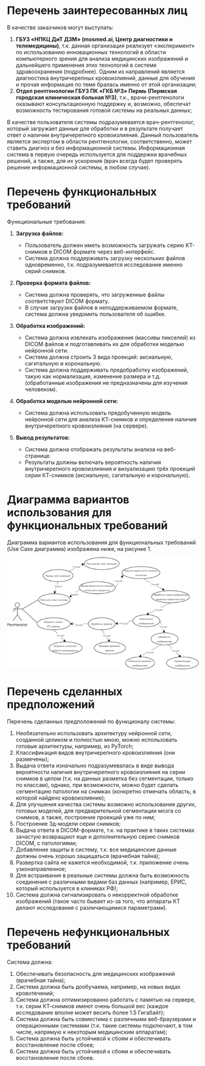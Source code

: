 # Перечень заинтересованных лиц

В качестве заказчиков могут выступать:

1. **ГБУЗ «НПКЦ ДиТ ДЗМ» (mosmed.ai, Центр диагностики и телемедицины)**, т.к. данная организация реализует «эксперимент» по использованию инновационных технологий в области компьютерного зрения для анализа медицинских изображений и дальнейшего применения этих технологий в системе здравоохранения (подробнее). Одним из направлений является диагностика внутричерепных кровоизлияний, данные для обучения и прочая информация по теме бралась именно от этой организации;
2. **Отдел рентгенологии ГБУЗ ПК «ГКБ №3» Пермь (Пермская городская клиническая больная №3)**, т.к., врачи-рентгенологи оказывают консультационную поддержку и, возможно, обеспечат возможность тестирования готовой системы на реальных данных;

В качестве пользователя системы подразумевается врач-рентгенолог, который загружает данные для обработки и в результате получает ответ о наличии внутричерепного кровоизлияния. Данный пользователь является экспертом в области рентгенологии, соответственно, может ставить диагноз и без информационной системы. Информационная система в первую очередь используется для поддержки врачебных решений, а также, для их ускорения (врач всегда будет проверять решение информационной системы, в любом случае).

# Перечень функциональных требований

Функциональные требования:

1. **Загрузка файлов:**
   - Пользователь должен иметь возможность загружать серию КТ-снимков в DICOM формате через веб-интерфейс.
   - Система должна поддерживать загрузку нескольких файлов одновременно, т.к. подразумевается исследование именно серий снимков.

2. **Проверка формата файлов:**
   - Система должна проверять, что загруженные файлы соответствуют DICOM формату.
   - В случае загрузки файлов в неподдерживаемом формате, система должна уведомить пользователя об ошибке.

3. **Обработка изображений:**
   - Система должна извлекать изображения (массивы пикселей) из DICOM файлов и подготавливать их для обработки моделью нейронной сети.
   - Система должна строить 3 вида проекций: аксиальную, сагитальную и корональную.
   - Система должна поддерживать предобработку изображений, такую как нормализация, изменение размера и т.д. (обработанные изображения не предназначены для изучения человеком).

4. **Обработка моделью нейронной сети:**
   - Система должна использовать предобученную модель нейронной сети для анализа КТ-снимков и определения наличия внутричерепного кровоизлияния (на сервере).

5. **Вывод результатов:**
   - Система должна отображать результаты анализа на веб-странице.
   - Результаты должны включать вероятность наличия внутричерепного кровоизлияния и визуализацию трёх проекций серии КТ-снимков (аксиальную, сагитальную и корональную).

# Диаграмма вариантов использования для функциональных требований

Диаграмма вариантов использования для функциональных требований (Use Case диаграмма) изображена ниже, на рисунке 1.

![Рисунок 1 - Диаграмма вариантов использования для функциональных требований](рисунок1.png)

# Перечень сделанных предположений

Перечень сделанных предположений по функционалу системы:

1. Необязательно использовать архитектуру нейронной сети, созданной целиком и полностью мною, можно использовать готовые архитектуры, например, из PyTorch;
2. Классификация видов внутричерепного кровоизлияния (они размечены);
3. Выдача ответа изначально подразумевалась в виде вывода вероятности наличия внутричерепного кровоизлияния на серии снимков в целом (т.к. на данных разметка без сегментации, только по классам), однако, при возможности, можно будет сделать сегментацию патологии на снимках (конкретно отмечать область, в которой найдено кровоизлияние);
4. Для улучшения качества системы возможно использование других, готовых моделей, для предварительной сегментации мозга со снимков, а также, построение проекций уже по ним;
5. Построение 3д-модели серии снимков;
6. Выдача ответа в DICOM-формате, т.к. на практике в таких системах зачастую возвращают еще и дополнительную серию снимков DICOM, с патологиями;
7. Добавление защиты в систему, т.к. все медицинские данные должны очень хорошо защищаться (врачебная тайна);
8. Развертка сайта не кажется необходимой, т.к. приложение очень узконаправленное;
9. Для встраивания в реальные системы должна быть возможность соединения с различными видами баз данных (например, ЕРИС, который используется в клиниках РФ);
10. Система должна сигнализировать о некорректной обработке изображений (такое часто бывает из-за того, что аппараты КТ делают исследования с различающимися параметрами).

# Перечень нефункциональных требований

Система должна:

1. Обеспечивать безопасность для медицинских изображений (врачебная тайна);
2. Система должна быть дообучаема, например, на новых видах кровотечений;
3. Система должна оптимизированно работать с памятью на сервере, т.к. серии КТ-снимков имеют очень большой вес (каждое исследование вполне может весить более 1.5 Гигабайт);
4. Система должна быть совместима с различными веб-браузерами и операционными системами (т.к. такие системы подключают, в том числе, напрямую к некоторым медицинским аппаратам);
5. Система должна быть устойчивой к сбоям и обеспечивать восстановление после сбоев;
6. Система должна быть устойчивой к сбоям и обеспечивать восстановление после сбоев.
